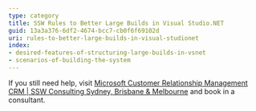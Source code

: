 ```yaml
---
type: category
title: SSW Rules to Better Large Builds in Visual Studio.NET
guid: 13a3a376-6df2-4674-bcc7-cb0f6f69102d
uri: rules-to-better-large-builds-in-visual-studionet
index:
- desired-features-of-structuring-large-builds-in-vsnet
- scenarios-of-building-the-system
---
```


If you still need help, visit [Microsoft Customer Relationship Management CRM | SSW Consulting Sydney, Brisbane & Melbourne](https://www.ssw.com.au/ssw/Consulting/MicrosoftCRM.aspx) and book in a consultant.
